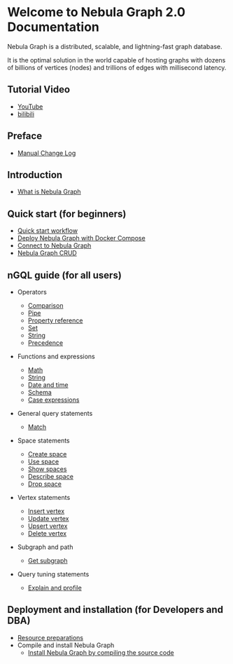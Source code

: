 # Welcome to Nebula Graph 2.0 Documentation

Nebula Graph is a distributed, scalable, and lightning-fast graph database.

It is the optimal solution in the world capable of hosting graphs with dozens of billions of vertices (nodes) and trillions of edges with millisecond latency.

## Tutorial Video

* [YouTube](https://www.youtube.com/channel/UC73V8q795eSEMxDX4Pvdwmw/)
* [bilibili](https://space.bilibili.com/472621355)

## Preface

* [Manual Change Log](CHANGELOG.md)

## Introduction

* [What is Nebula Graph](1.introduction/1.what-is-nebula-graph.md)

## Quick start (for beginners)

* [Quick start workflow](2.quick-start/1.quick-start-workflow.md)
* [Deploy Nebula Graph with Docker Compose](2.quick-start/2.deploy-nebula-graph-with-docker-compose.md)
* [Connect to Nebula Graph](2.quick-start/3.connect-to-nebula-graph.md)
* [Nebula Graph CRUD](2.quick-start/4.nebula-graph-crud.md)

## nGQL guide (for all users)

* Operators
  * [Comparison](3.ngql-guide/5.operators/1.comparison.md)
  * [Pipe](3.ngql-guide/5.operators/4.pipe.md)
  * [Property reference](3.ngql-guide/5.operators/5.property-reference.md)
  * [Set](3.ngql-guide/5.operators/6.set.md)
  * [String](3.ngql-guide/5.operators/7.string.md)
  * [Precedence](3.ngql-guide/5.operators/9.precedence.md)

* Functions and expressions
  * [Math](3.ngql-guide/6.funtions-and-expressions/1.math.md)
  * [String](3.ngql-guide/6.funtions-and-expressions/2.string.md)
  * [Date and time](3.ngql-guide/6.funtions-and-expressions/3.date-and-time.md)
  * [Schema](3.ngql-guide/6.funtions-and-expressions/4.schema.md)
  * [Case expressions](3.ngql-guide/6.funtions-and-expressions/5.case-expressions.md)

* General query statements
  * [Match](3.ngql-guide/7.general-query-statements/2.match.md)

* Space statements
  * [Create space](3.ngql-guide/9.space-statements.md/1.create-space.md)
  * [Use space](3.ngql-guide/9.space-statements.md/2.use-space.md)
  * [Show spaces](3.ngql-guide/9.space-statements.md/3.show-spaces.md)
  * [Describe space](2.query-language/4.statement-syntax/1.data-definition-statements/create-edge-syntax.md)
  * [Drop space](3.ngql-guide/9.space-statements.md/5.drop-space.md)

* Vertex statements
  * [Insert vertex](3.ngql-guide/12.vertex-statements/1.insert-vertex.md)
  * [Update vertex](3.ngql-guide/12.vertex-statements/2.update-vertex.md)
  * [Upsert vertex](3.ngql-guide/12.vertex-statements/3.upsert-vertex.md)
  * [Delete vertex](3.ngql-guide/12.vertex-statements/4.delete-vertex.md)

* Subgraph and path
  * [Get subgraph](3.ngql-guide/15.subgraph-and-path/1.get-subgraph.md)

* Query tuning statements
  * [Explain and profile](3.ngql-guide/16.query-tuning-statements/1.explain-and-profile.md)

## Deployment and installation (for Developers and DBA)

* [Resource preparations](4.deployment-and-installation/1.resource-preparations.md)
* Compile and install Nebula Graph
  * [Install Nebula Graph by compiling the source code](4.deployment-and-installation/2.compile-and-install-nebula-graph/1.install-nebula-graph-by-compiling-the-source-code.md)
